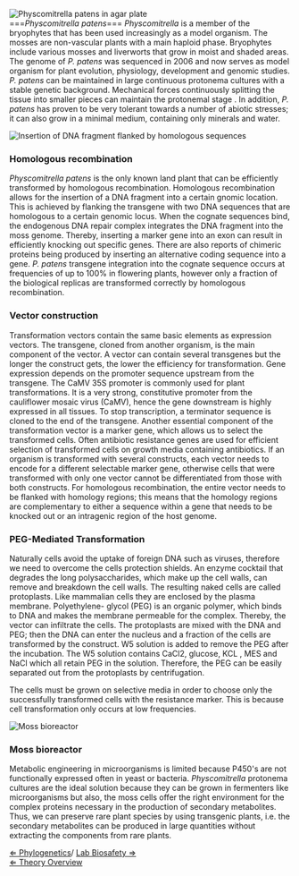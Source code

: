 ![*Physcomitrella patens* in agar plate](https://s3-us-west-2.amazonaws.com/labster/wiki/media/Physcomitrella_growing_on_agar_plates.jpg "fig:Physcomitrella patens in agar plate")\
===*Physcomitrella patens*=== *Physcomitrella* is a member of the
bryophytes that has been used increasingly as a model organism. The
mosses are non-vascular plants with a main haploid phase. Bryophytes
include various mosses and liverworts that grow in moist and shaded
areas. The genome of *P. patens* was sequenced in 2006 and now serves as
model organism for plant evolution, physiology, development and genomic
studies. *P. patens* can be maintained in large continuous protonema
cultures with a stable genetic background. Mechanical forces
continuously splitting the tissue into smaller pieces can maintain the
protonemal stage . In addition, *P. patens* has proven to be very
tolerant towards a number of abiotic stresses; it can also grow in a
minimal medium, containing only minerals and water.

![Insertion of DNA fragment flanked by homologous sequences](https://s3-us-west-2.amazonaws.com/labster/wiki/media/Homologousrecombination.jpg "Insertion of DNA fragment flanked by homologous sequences")

### Homologous recombination

*Physcomitrella patens* is the only known land plant that can be
efficiently transformed by homologous recombination. Homologous
recombination allows for the insertion of a DNA fragment into a certain
gnomic location. This is achieved by flanking the transgene with two DNA
sequences that are homologous to a certain genomic locus. When the
cognate sequences bind, the endogenous DNA repair complex integrates the
DNA fragment into the moss genome. Thereby, inserting a marker gene into
an exon can result in efficiently knocking out specific genes. There are
also reports of chimeric proteins being produced by inserting an
alternative coding sequence into a gene. *P. patens* transgene
integration into the cognate sequence occurs at frequencies of up to
100% in flowering plants, however only a fraction of the biological
replicas are transformed correctly by homologous recombination.

### Vector construction

Transformation vectors contain the same basic elements as expression
vectors. The transgene, cloned from another organism, is the main
component of the vector. A vector can contain several transgenes but the
longer the construct gets, the lower the efficiency for transformation.
Gene expression depends on the promoter sequence upstream from the
transgene. The CaMV 35S promoter is commonly used for plant
transformations. It is a very strong, constitutive promoter from the
cauliflower mosaic virus (CaMV), hence the gene downstream is highly
expressed in all tissues. To stop transcription, a terminator sequence
is cloned to the end of the transgene. Another essential component of
the transformation vector is a marker gene, which allows us to select
the transformed cells. Often antibiotic resistance genes are used for
efficient selection of transformed cells on growth media containing
antibiotics. If an organism is transformed with several constructs, each
vector needs to encode for a different selectable marker gene, otherwise
cells that were transformed with only one vector cannot be
differentiated from those with both constructs. For homologous
recombination, the entire vector needs to be flanked with homology
regions; this means that the homology regions are complementary to
either a sequence within a gene that needs to be knocked out or an
intragenic region of the host genome.

### PEG-Mediated Transformation

Naturally cells avoid the uptake of foreign DNA such as viruses,
therefore we need to overcome the cells protection shields. An enzyme
cocktail that degrades the long polysaccharides, which make up the cell
walls, can remove and breakdown the cell walls. The resulting naked
cells are called protoplasts. Like mammalian cells they are enclosed by
the plasma membrane. Polyethylene- glycol (PEG) is an organic polymer,
which binds to DNA and makes the membrane permeable for the complex.
Thereby, the vector can infiltrate the cells. The protoplasts are mixed
with the DNA and PEG; then the DNA can enter the nucleus and a fraction
of the cells are transformed by the construct. W5 solution is added to
remove the PEG after the incubation. The W5 solution contains CaCl2,
glucose, KCL , MES and NaCl which all retain PEG in the solution.
Therefore, the PEG can be easily separated out from the protoplasts by
centrifugation.

The cells must be grown on selective media in order to choose only the
successfully transformed cells with the resistance marker. This is
because cell transformation only occurs at low frequencies.

![Moss bioreactor](https://s3-us-west-2.amazonaws.com/labster/wiki/media/Moss_bioreactor.jpg "Moss bioreactor")

### Moss bioreactor

Metabolic engineering in microorganisms is limited because P450's are
not functionally expressed often in yeast or bacteria. *Physcomitrella*
protonema cultures are the ideal solution because they can be grown in
fermenters like microorganisms but also, the moss cells offer the right
environment for the complex proteins necessary in the production of
secondary metabolites. Thus, we can preserve rare plant species by using
transgenic plants, i.e. the secondary metabolites can be produced in
large quantities without extracting the components from rare plants.

[ ⇐ Phylogenetics](/wiki/Phylogenetics "wikilink")/ [ Lab Biosafety
⇒](/wiki/Lab_Biosafety "wikilink")\
[ ⇐ Theory Overview](/wiki/PlantLab "wikilink")


